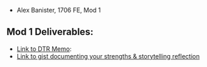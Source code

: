 * Alex Banister, 1706 FE, Mod 1

## Mod 1 Deliverables:
* [Link to DTR Memo](https://gist.github.com/alexbanister/5efa7a501bc92ebb904b538156af3bc2):
* [Link to gist documenting your strengths & storytelling reflection](https://gist.github.com/alexbanister/a014afa4eb107d7daaa6c696685c2ede)
